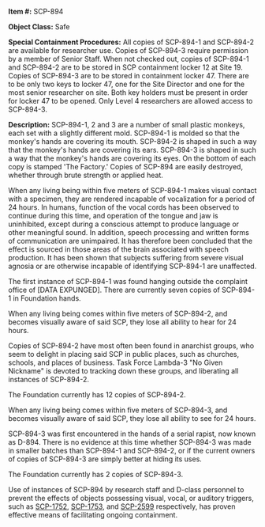 **Item #:** SCP-894

**Object Class:** Safe

**Special Containment Procedures:** All copies of SCP-894-1 and SCP-894-2 are available for researcher use. Copies of SCP-894-3 require permission by a member of Senior Staff. When not checked out, copies of SCP-894-1 and SCP-894-2 are to be stored in SCP containment locker 12 at Site 19. Copies of SCP-894-3 are to be stored in containment locker 47. There are to be only two keys to locker 47, one for the Site Director and one for the most senior researcher on site. Both key holders must be present in order for locker 47 to be opened. Only Level 4 researchers are allowed access to SCP-894-3.

**Description:** SCP-894-1, 2 and 3 are a number of small plastic monkeys, each set with a slightly different mold. SCP-894-1 is molded so that the monkey's hands are covering its mouth. SCP-894-2 is shaped in such a way that the monkey's hands are covering its ears. SCP-894-3 is shaped in such a way that the monkey's hands are covering its eyes. On the bottom of each copy is stamped 'The Factory.' Copies of SCP-894 are easily destroyed, whether through brute strength or applied heat.

When any living being within five meters of SCP-894-1 makes visual contact with a specimen, they are rendered incapable of vocalization for a period of 24 hours. In humans, function of the vocal cords has been observed to continue during this time, and operation of the tongue and jaw is uninhibited, except during a conscious attempt to produce language or other meaningful sound. In addition, speech processing and written forms of communication are unimpaired. It has therefore been concluded that the effect is sourced in those areas of the brain associated with speech production. It has been shown that subjects suffering from severe visual agnosia or are otherwise incapable of identifying SCP-894-1 are unaffected.

The first instance of SCP-894-1 was found hanging outside the complaint office of \[DATA EXPUNGED\]. There are currently seven copies of SCP-894-1 in Foundation hands.

When any living being comes within five meters of SCP-894-2, and becomes visually aware of said SCP, they lose all ability to hear for 24 hours.

Copies of SCP-894-2 have most often been found in anarchist groups, who seem to delight in placing said SCP in public places, such as churches, schools, and places of business. Task Force Lambda-3 "No Given Nickname" is devoted to tracking down these groups, and liberating all instances of SCP-894-2.

The Foundation currently has 12 copies of SCP-894-2.

When any living being comes within five meters of SCP-894-3, and becomes visually aware of said SCP, they lose all ability to see for 24 hours.

SCP-894-3 was first encountered in the hands of a serial rapist, now known as D-894. There is no evidence at this time whether SCP-894-3 was made in smaller batches than SCP-894-1 and SCP-894-2, or if the current owners of copies of SCP-894-3 are simply better at hiding its uses.

The Foundation currently has 2 copies of SCP-894-3.

Use of instances of SCP-894 by research staff and D-class personnel to prevent the effects of objects possessing visual, vocal, or auditory triggers, such as [SCP-1752](/scp-1752), [SCP-1753](/scp-1753), and [SCP-2599](/scp-2599) respectively, has proven effective means of facilitating ongoing containment.